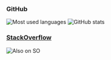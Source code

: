 ### GitHub
![Most used languages](https://github-readme-stats.vercel.app/api/top-langs/?username=j-i-l&show_icons=true&icon_color=805AD5&text_color=808080&bg_color=ffffff00&hide_title=true&include_all_commits=true&count_private=true&hide_border=true&langs_count=6&layout=compact&cache_seconds=86400&exclude_repo=SwissR0&include_orgs=true)
![GitHub stats](https://github-readme-stats.vercel.app/api?username=j-i-l&show_icons=true&icon_color=805AD5&text_color=808080&bg_color=ffffff00&hide_title=true&include_all_commits=true&count_private=true&hide_border=true&cache_seconds=86400&include_orgs=true)

### [StackOverflow](https://stackoverflow.com/users/1622937/jojo)
![Also on SO](https://se-flair.appspot.com/1779931@2x.png)
